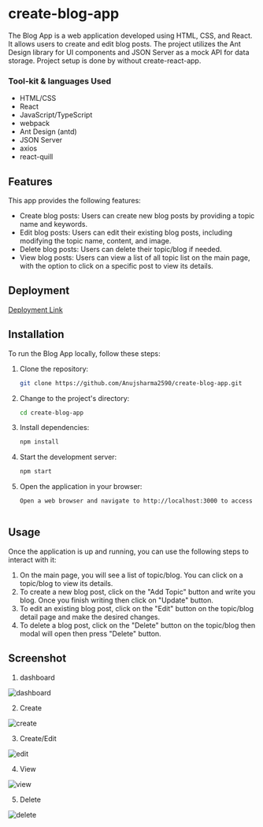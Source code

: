 # create-blog-app

The Blog App is a web application developed using HTML, CSS, and React. It allows users to create and edit blog posts. The project utilizes the Ant Design library for UI components and JSON Server as a mock API for data storage. Project setup is done by without create-react-app.


<h3>Tool-kit & languages Used</h3>

- HTML/CSS
- React
- JavaScript/TypeScript
- webpack
- Ant Design (antd)
- JSON Server
- axios
- react-quill


## Features

This app provides the following features:

- Create blog posts: Users can create new blog posts by providing a topic name and keywords.
- Edit blog posts: Users can edit their existing blog posts, including modifying the topic name, content, and image.
- Delete blog posts: Users can delete their topic/blog if needed.
- View blog posts: Users can view a list of all topic list on the main page, with the option to click on a specific post to view its details.

## Deployment

[Deployment Link](https://648bed428726712e14712bf6--bespoke-valkyrie-38b650.netlify.app/)

## Installation

To run the Blog App locally, follow these steps:

1. Clone the repository:

   ```bash
   git clone https://github.com/Anujsharma2590/create-blog-app.git
   
2. Change to the project's directory:   
    ```bash  
    cd create-blog-app
3. Install dependencies:   
   ```bash
   npm install
4. Start the development server:   
   ```bash
   npm start
5. Open the application in your browser:   
   ```bash
   Open a web browser and navigate to http://localhost:3000 to access the application.
   
   
   
## Usage

Once the application is up and running, you can use the following steps to interact with it:

1. On the main page, you will see a list of topic/blog. You can click on a topic/blog to view its details.
2. To create a new blog post, click on the "Add Topic" button and write you blog. Once you finish writing then click on "Update" button.
3. To edit an existing blog post, click on the "Edit" button on the topic/blog detail page and make the desired changes.
4. To delete a blog post, click on the "Delete" button on the topic/blog then modal will open then press "Delete" button.  

## Screenshot
1. dashboard

![dashboard](https://github.com/Anujsharma2590/create-blog-app/assets/60852406/8c2a1a38-8c95-4bfb-824d-3aee7cb6f8b3)

2. Create

![create](https://github.com/Anujsharma2590/create-blog-app/assets/60852406/4818ac0d-1ff9-45bd-96fa-33c1539aacda)

3. Create/Edit

![edit](https://github.com/Anujsharma2590/create-blog-app/assets/60852406/3218545b-bafc-4e2f-a53a-d8ffadb9e198)

4. View

![view](https://github.com/Anujsharma2590/create-blog-app/assets/60852406/2e648779-fe77-46da-993c-4212ab195a7c)

5. Delete

![delete](https://github.com/Anujsharma2590/create-blog-app/assets/60852406/d680e1b4-f497-4e29-bb4d-cffa76360f21)



